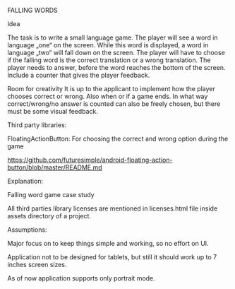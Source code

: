 FALLING WORDS

Idea

The task is to write a small language game. The player will see a word in language „one“ on the screen. While this word is displayed, a word in language „two“ will fall down on the screen. The player will have to choose if the falling word is the correct translation or a wrong translation. The player needs to answer, before the word reaches the bottom of the screen. Include a counter that gives the player feedback.


Room for creativity
It is up to the applicant to implement how the player chooses correct or wrong. Also when or if a game ends. In what way correct/wrong/no answer is counted can also be freely chosen, but there must be some visual feedback.



Third party libraries:

FloatingActionButton: For choosing the correct and wrong option during the game

https://github.com/futuresimple/android-floating-action-button/blob/master/README.md



Explanation:

Falling word game case study

All third parties library licenses are mentioned in licenses.html file inside assets directory of a project.


Assumptions:

Major focus on to keep things simple and working, so no effort on UI.

Application not to be designed for tablets, but still it should work up to 7 inches screen sizes.

As of now application supports only portrait mode.

